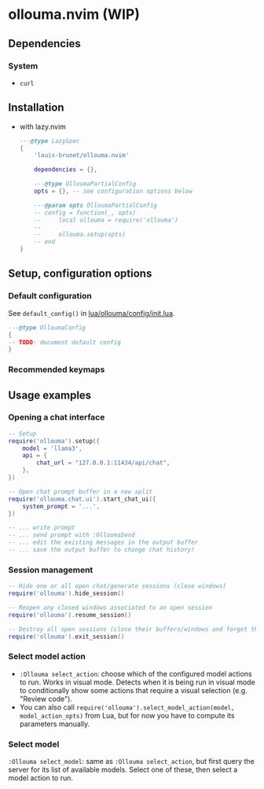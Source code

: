 # ollouma.nvim (WIP)

## Dependencies

### System

- `curl`

## Installation

- with lazy.nvim
    ```lua
    ---@type LazySpec
    {
        'louis-brunet/ollouma.nvim'

        dependencies = {},

        ---@type OlloumaPartialConfig
        opts = {}, -- see configuration options below

        ---@param opts OlloumaPartialConfig
        -- config = function(_, opts)
        --     local ollouma = require('ollouma')
        --
        --     ollouma.setup(opts)
        -- end
    }
    ```

## Setup, configuration options

### Default configuration
See `default_config()` in [lua/ollouma/config/init.lua](./lua/ollouma/config/init.lua).

```lua
---@type OlloumaConfig
{
-- TODO: document default config
}
```
### Recommended keymaps

<!-- TODO: recommended keymaps/settings -->

## Usage examples

### Opening a chat interface
```lua
-- Setup
require('ollouma').setup({
    model = 'llama3',
    api = {
        chat_url = "127.0.0.1:11434/api/chat",
    },
})

-- Open chat prompt buffer in a new split
require('ollouma.chat.ui').start_chat_ui({
    system_prompt = '...',
})

-- ... write prompt
-- ... send prompt with :OlloumaSend
-- ... edit the existing messages in the output buffer
-- ... save the output buffer to change chat history!
```

### Session management
```lua
-- Hide one or all open chat/generate sessions (close windows)
require('ollouma').hide_session()

-- Reopen any closed windows associated to an open session
require('ollouma').resume_session()

-- Destroy all open sessions (close their buffers/windows and forget them)
require('ollouma').exit_session()
```

### Select model action
- `:Ollouma select_action`: choose which of the configured model actions to run. Works in visual mode. Detects when it is being run in visual mode to conditionally show some actions that require a visual selection (e.g. "Review code").
- You can also call `require('ollouma').select_model_action(model, model_action_opts)` from Lua, but for now you have to compute its parameters manually.

### Select model
`:Ollouma select_model`: same as `:Ollouma select_action`, but first query the server for its list of available models. Select one of these, then select a model action to run.

